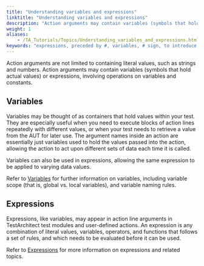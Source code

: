 ```yaml
--- 
title: "Understanding variables and expressions"
linktitle: "Understanding variables and expressions"
description: "Action arguments may contain variables (symbols that hold actual values) or expressions, involving operations on variables and constants."
weight: 1
aliases: 
    - /TA_Tutorials/Topics/Understanding_variables_and_expressions.html
keywords: "expressions, preceded by #, variables, # sign, to introduce an expression"
---
```


Action arguments are not limited to containing literal values, such as strings and numbers. Action arguments may contain variables \(symbols that hold actual values\) or expressions, involving operations on variables and constants.

## Variables

Variables may be thought of as containers that hold values within your test. They are especially useful when you need to execute blocks of action lines repeatedly with different values, or when your test needs to retrieve a value from the AUT for later use. The argument names inside an action are essentially just variables used to hold the values passed into the action, allowing the action to act upon different sets of data each time it is called.

Variables can also be used in expressions, allowing the same expression to be applied to varying data values.

Refer to [Variables](/TA_Automation/Topics/The_test_language_variables.html) for further information on variables, including variable scope \(that is, global vs. local variables\), and variable naming rules.

## Expressions

Expressions, like variables, may appear in action line arguments in TestArchitect test modules and user-defined actions. An expression is any combination of literal values, variables, operators, and functions that follows a set of rules, and which needs to be evaluated before it can be used.

Refer to [Expressions](/TA_Automation/Topics/The_test_language_expressions.html) for more information on expressions and related topics.



